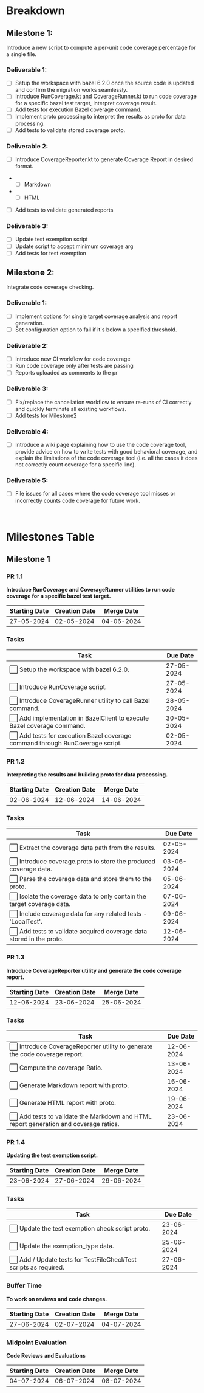 # Breakdown

## Milestone 1: 
Introduce a new script to compute a per-unit code coverage percentage for a single file.
 ### Deliverable 1:
  - [ ] Setup the workspace with bazel 6.2.0 once the source code is updated and confirm the migration works seamlessly.
  - [ ] Introduce RunCoverage.kt and CoverageRunner.kt to run code coverage for a specific bazel test target, interpret coverage result.
  - [ ] Add tests for execution Bazel coverage command.
  - [ ] Implement proto processing to interpret the results as proto for data processing.
  - [ ] Add tests to validate stored coverage proto.
 
 ### Deliverable 2:
  - [ ] Introduce CoverageReporter.kt to generate Coverage Report in desired format.
  - - [ ] Markdown
  - - [ ] HTML
  - [ ] Add tests to validate generated reports
   
### Deliverable 3:
  - [ ] Update test exemption script
  - [ ] Update script to accept minimum coverage arg
  - [ ] Add tests for test exemption

## Milestone 2: 
 Integrate code coverage checking.
 ### Deliverable 1:
  - [ ] Implement options for single target coverage analysis and report generation.
  - [ ] Set configuration option to fail if it's below a specified threshold.
 
 ### Deliverable 2:
  - [ ] Introduce new CI workflow for code coverage
  - [ ] Run code coverage only after tests are passing
  - [ ] Reports uploaded as comments to the pr
   
 ### Deliverable 3:
  - [ ] Fix/replace the cancellation workflow to ensure re-runs of CI correctly and quickly terminate all existing workflows.
  - [ ] Add tests for Milestone2 

 ### Deliverable 4:
  - [ ] Introduce a wiki page explaining how to use the code coverage tool, provide advice on how to write tests with good behavioral coverage, and explain the limitations of the code coverage tool (i.e. all the cases it does not correctly count coverage for a specific line).

 ### Deliverable 5:
  - [ ] File issues for all cases where the code coverage tool misses or incorrectly counts code coverage for future work.

<br>

# Milestones Table

## Milestone 1

### PR 1.1
**Introduce RunCoverage and CoverageRunner utilities to run code coverage for a specific bazel test target.**

| Starting Date | Creation Date | Merge Date |
| ------------- | ------------- | ---------- |
| 27-05-2024    | 02-05-2024    | 04-06-2024 |

### Tasks

| Task | Due Date |
| ---- | -------- |
| ⬜ Setup the workspace with bazel 6.2.0. | 27-05-2024 |
| ⬜ Introduce RunCoverage script. | 27-05-2024 |
| ⬜ Introduce CoverageRunner utility to call Bazel command. | 28-05-2024 |
| ⬜ Add implementation in BazelClient to execute Bazel coverage command. | 30-05-2024 |
| ⬜ Add tests for execution Bazel coverage command through RunCoverage script. | 02-05-2024 |

### PR 1.2
**Interpreting the results and building proto for data processing.**

| Starting Date | Creation Date | Merge Date |
| ------------- | ------------- | ---------- |
| 02-06-2024    | 12-06-2024    | 14-06-2024 |

### Tasks

| Task | Due Date |
| ---- | -------- |
| ⬜ Extract the coverage data path from the results. | 02-05-2024 |
| ⬜ Introduce coverage.proto to store the produced coverage data. | 03-06-2024 |
| ⬜ Parse the coverage data and store them to the proto. | 05-06-2024 |
| ⬜ Isolate the coverage data to only contain the target coverage data. | 07-06-2024 |
| ⬜ Include coverage data for any related tests - 'LocalTest'. | 09-06-2024 |
| ⬜ Add tests to validate acquired coverage data stored in the proto. | 12-06-2024 |

### PR 1.3
**Introduce CoverageReporter utility and generate the code coverage report.**

| Starting Date | Creation Date | Merge Date |
| ------------- | ------------- | ---------- |
| 12-06-2024    | 23-06-2024    | 25-06-2024 |

### Tasks

| Task | Due Date |
| ---- | -------- |
| ⬜ Introduce CoverageReporter utility to generate the code coverage report. | 12-06-2024 |
| ⬜ Compute the coverage Ratio. | 13-06-2024 |
| ⬜ Generate Markdown report with proto. | 16-06-2024 |
| ⬜ Generate HTML report with proto. | 19-06-2024 |
| ⬜ Add tests to validate the Markdown and HTML report generation and coverage ratios. | 23-06-2024 |

### PR 1.4
**Updating the test exemption script.**

| Starting Date | Creation Date | Merge Date |
| ------------- | ------------- | ---------- |
| 23-06-2024    | 27-06-2024    | 29-06-2024 |

### Tasks

| Task | Due Date |
| ---- | -------- |
| ⬜ Update the test exemption check script proto. | 23-06-2024 |
| ⬜ Update the exemption_type data. | 25-06-2024 |
| ⬜ Add / Update tests for TestFileCheckTest scripts as required. | 27-06-2024 |

### Buffer Time
**To work on reviews and code changes.**

| Starting Date | Creation Date | Merge Date |
| ------------- | ------------- | ---------- |
| 27-06-2024    | 02-07-2024    | 04-07-2024 |

### Midpoint Evaluation
**Code Reviews and Evaluations**

| Starting Date | Creation Date | Merge Date |
| ------------- | ------------- | ---------- |
| 04-07-2024    | 06-07-2024    | 08-07-2024 |
